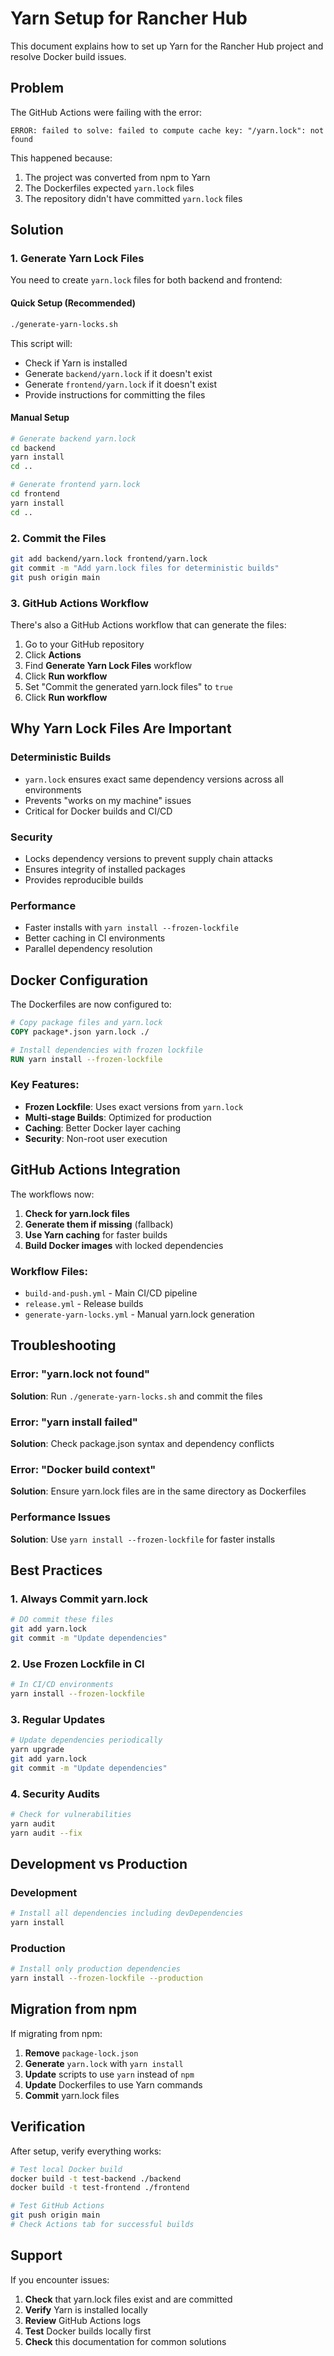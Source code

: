 # Yarn Setup for Rancher Hub

This document explains how to set up Yarn for the Rancher Hub project and resolve Docker build issues.

## Problem

The GitHub Actions were failing with the error:
```
ERROR: failed to solve: failed to compute cache key: "/yarn.lock": not found
```

This happened because:
1. The project was converted from npm to Yarn
2. The Dockerfiles expected `yarn.lock` files
3. The repository didn't have committed `yarn.lock` files

## Solution

### 1. Generate Yarn Lock Files

You need to create `yarn.lock` files for both backend and frontend:

#### Quick Setup (Recommended)
```bash
./generate-yarn-locks.sh
```

This script will:
- Check if Yarn is installed
- Generate `backend/yarn.lock` if it doesn't exist
- Generate `frontend/yarn.lock` if it doesn't exist
- Provide instructions for committing the files

#### Manual Setup
```bash
# Generate backend yarn.lock
cd backend
yarn install
cd ..

# Generate frontend yarn.lock
cd frontend
yarn install
cd ..
```

### 2. Commit the Files

```bash
git add backend/yarn.lock frontend/yarn.lock
git commit -m "Add yarn.lock files for deterministic builds"
git push origin main
```

### 3. GitHub Actions Workflow

There's also a GitHub Actions workflow that can generate the files:

1. Go to your GitHub repository
2. Click **Actions**
3. Find **Generate Yarn Lock Files** workflow
4. Click **Run workflow**
5. Set "Commit the generated yarn.lock files" to `true`
6. Click **Run workflow**

## Why Yarn Lock Files Are Important

### Deterministic Builds
- `yarn.lock` ensures exact same dependency versions across all environments
- Prevents "works on my machine" issues
- Critical for Docker builds and CI/CD

### Security
- Locks dependency versions to prevent supply chain attacks
- Ensures integrity of installed packages
- Provides reproducible builds

### Performance
- Faster installs with `yarn install --frozen-lockfile`
- Better caching in CI environments
- Parallel dependency resolution

## Docker Configuration

The Dockerfiles are now configured to:

```dockerfile
# Copy package files and yarn.lock
COPY package*.json yarn.lock ./

# Install dependencies with frozen lockfile
RUN yarn install --frozen-lockfile
```

### Key Features:
- **Frozen Lockfile**: Uses exact versions from `yarn.lock`
- **Multi-stage Builds**: Optimized for production
- **Caching**: Better Docker layer caching
- **Security**: Non-root user execution

## GitHub Actions Integration

The workflows now:

1. **Check for yarn.lock files**
2. **Generate them if missing** (fallback)
3. **Use Yarn caching** for faster builds
4. **Build Docker images** with locked dependencies

### Workflow Files:
- `build-and-push.yml` - Main CI/CD pipeline
- `release.yml` - Release builds
- `generate-yarn-locks.yml` - Manual yarn.lock generation

## Troubleshooting

### Error: "yarn.lock not found"
**Solution**: Run `./generate-yarn-locks.sh` and commit the files

### Error: "yarn install failed"
**Solution**: Check package.json syntax and dependency conflicts

### Error: "Docker build context"
**Solution**: Ensure yarn.lock files are in the same directory as Dockerfiles

### Performance Issues
**Solution**: Use `yarn install --frozen-lockfile` for faster installs

## Best Practices

### 1. Always Commit yarn.lock
```bash
# DO commit these files
git add yarn.lock
git commit -m "Update dependencies"
```

### 2. Use Frozen Lockfile in CI
```bash
# In CI/CD environments
yarn install --frozen-lockfile
```

### 3. Regular Updates
```bash
# Update dependencies periodically
yarn upgrade
git add yarn.lock
git commit -m "Update dependencies"
```

### 4. Security Audits
```bash
# Check for vulnerabilities
yarn audit
yarn audit --fix
```

## Development vs Production

### Development
```bash
# Install all dependencies including devDependencies
yarn install
```

### Production
```bash
# Install only production dependencies
yarn install --frozen-lockfile --production
```

## Migration from npm

If migrating from npm:

1. **Remove** `package-lock.json`
2. **Generate** `yarn.lock` with `yarn install`
3. **Update** scripts to use `yarn` instead of `npm`
4. **Update** Dockerfiles to use Yarn commands
5. **Commit** yarn.lock files

## Verification

After setup, verify everything works:

```bash
# Test local Docker build
docker build -t test-backend ./backend
docker build -t test-frontend ./frontend

# Test GitHub Actions
git push origin main
# Check Actions tab for successful builds
```

## Support

If you encounter issues:

1. **Check** that yarn.lock files exist and are committed
2. **Verify** Yarn is installed locally
3. **Review** GitHub Actions logs
4. **Test** Docker builds locally first
5. **Check** this documentation for common solutions